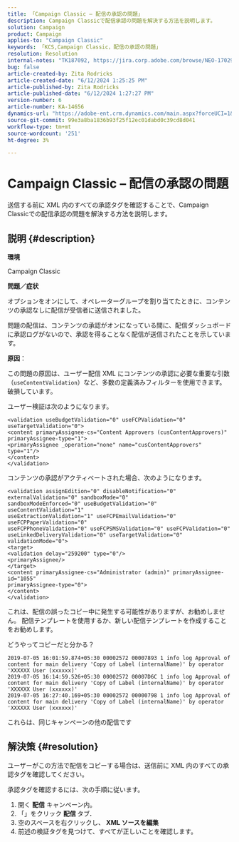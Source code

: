 ```yaml
---
title: 「Campaign Classic – 配信の承認の問題」
description: Campaign Classicで配信承認の問題を解決する方法を説明します。
solution: Campaign
product: Campaign
applies-to: "Campaign Classic"
keywords: 「KCS,Campaign Classic，配信の承認の問題」
resolution: Resolution
internal-notes: "TK187092, https://jira.corp.adobe.com/browse/NEO-17029"
bug: false
article-created-by: Zita Rodricks
article-created-date: "6/12/2024 1:25:25 PM"
article-published-by: Zita Rodricks
article-published-date: "6/12/2024 1:27:27 PM"
version-number: 6
article-number: KA-14656
dynamics-url: "https://adobe-ent.crm.dynamics.com/main.aspx?forceUCI=1&pagetype=entityrecord&etn=knowledgearticle&id=6b0a8736-bf28-ef11-840b-000d3a372703"
source-git-commit: 99e3a8ba1836b93f25f12ec01dabd0c39cd8d041
workflow-type: tm+mt
source-wordcount: '251'
ht-degree: 3%

---
```


# Campaign Classic – 配信の承認の問題


送信する前に XML 内のすべての承認タグを確認することで、Campaign Classicでの配信承認の問題を解決する方法を説明します。

## 説明 {#description}


<b>環境</b>

Campaign Classic



<b>問題／症状</b>

オプションをオンにして、オペレーターグループを割り当てたときに、コンテンツの承認なしに配信が受信者に送信されました。

問題の配信は、コンテンツの承認がオンになっている間に、配信ダッシュボードに承認ログがないので、承認を得ることなく配信が送信されたことを示しています。



<b>原因</b>：

この問題の原因は、ユーザー配信 XML にコンテンツの承認に必要な重要な引数（`useContentValidation`）など、多数の定義済みフィルターを使用できます。 破損しています。

ユーザー検証は次のようになります。




```
<validation useBudgetValidation="0" useFCPValidation="0" useTargetValidation="0">
<content primaryAssignee-cs="Content Approvers (cusContentApprovers)" primaryAssignee-type="1">
<primaryAssignee _operation="none" name="cusContentApprovers" type="1"/>
</content>
</validation>
```




コンテンツの承認がアクティベートされた場合、次のようになります。




```
<validation assignEdition="0" disableNotification="0" externalValidation="0" sandboxMode="0"
sandboxModeEnforced="0" useBudgetValidation="0" useContentValidation="1"
useExtractionValidation="1" useFCPEmailValidation="0" useFCPPaperValidation="0"
useFCPPhoneValidation="0" useFCPSMSValidation="0" useFCPValidation="0"
useLinkedDeliveryValidation="0" useTargetValidation="0" validationMode="0">
<target>
<validation delay="259200" type="0"/>
<primaryAssignee/>
</target>
<content primaryAssignee-cs="Administrator (admin)" primaryAssignee-id="1055"
primaryAssignee-type="0">
</content>
</validation>
```




これは、配信の誤ったコピー中に発生する可能性がありますが、お勧めしません。 配信テンプレートを使用するか、新しい配信テンプレートを作成することをお勧めします。

どうやってコピーだと分かる？




```
2019-07-05 16:01:59.874+05:30 00002572 00007893 1 info log Approval of content for main delivery 'Copy of Label (internalName)' by operator 'XXXXXX User (xxxxxx)'
2019-07-05 16:14:59.526+05:30 00002572 00007D6C 1 info log Approval of content for main delivery 'Copy of Label (internalName)' by operator 'XXXXXX User (xxxxxx)'
2019-07-05 16:27:40.169+05:30 00002572 00000798 1 info log Approval of content for main delivery 'Copy of Label (internalName)' by operator 'XXXXXX User (xxxxxx)'
```




これらは、同じキャンペーンの他の配信です


## 解決策 {#resolution}


ユーザーがこの方法で配信をコピーする場合は、送信前に XML 内のすべての承認タグを確認してください。

承認タグを確認するには、次の手順に従います。

1. 開く <b>配信</b> キャンペーン内。
2. 「」をクリック <b>配信 </b>タブ<b>.</b>
3. 空のスペースを右クリックし、 <b>XML ソースを編集</b>
4. 前述の検証タグを見つけて、すべてが正しいことを確認します。




